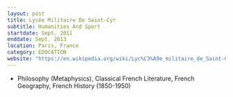 ```yaml
---
layout: post
title: Lycée Militaire De Saint-Cyr
subtitle: Humanities And Sport
startdate: Sept. 2011
enddate: Sept. 2013
location: Paris, France
category: EDUCATION
website: "https://en.wikipedia.org/wiki/Lyc%C3%A9e_militaire_de_Saint-Cyr"
---
```


- Philosophy (Metaphysics), Classical French Literature, French Geography, French History (1850-1950)